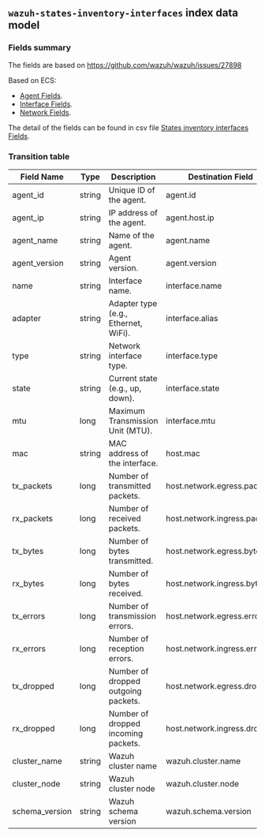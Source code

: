 ## `wazuh-states-inventory-interfaces` index data model

### Fields summary

The fields are based on https://github.com/wazuh/wazuh/issues/27898

Based on ECS:

- [Agent Fields](https://www.elastic.co/guide/en/ecs/current/ecs-agent.html).
- [Interface Fields](https://www.elastic.co/guide/en/ecs/current/ecs-interface.html).
- [Network Fields](https://www.elastic.co/guide/en/ecs/current/ecs-network.html).

The detail of the fields can be found in csv file [States inventory interfaces Fields](fields.csv).

### Transition table

| Field Name     | Type   | Description                          | Destination Field            | Custom |
| -------------- | ------ | ------------------------------------ | ---------------------------- | ------ |
| agent_id       | string | Unique ID of the agent.              | agent.id                     | FALSE  |
| agent_ip       | string | IP address of the agent.             | agent.host.ip                | TRUE   |
| agent_name     | string | Name of the agent.                   | agent.name                   | FALSE  |
| agent_version  | string | Agent version.                       | agent.version                | FALSE  |
| name           | string | Interface name.                      | interface.name               | FALSE  |
| adapter        | string | Adapter type (e.g., Ethernet, WiFi). | interface.alias              | FALSE  |
| type           | string | Network interface type.              | interface.type               | TRUE   |
| state          | string | Current state (e.g., up, down).      | interface.state              | TRUE   |
| mtu            | long   | Maximum Transmission Unit (MTU).     | interface.mtu                | TRUE   |
| mac            | string | MAC address of the interface.        | host.mac                     | FALSE  |
| tx_packets     | long   | Number of transmitted packets.       | host.network.egress.packets  | FALSE  |
| rx_packets     | long   | Number of received packets.          | host.network.ingress.packets | FALSE  |
| tx_bytes       | long   | Number of bytes transmitted.         | host.network.egress.bytes    | FALSE  |
| rx_bytes       | long   | Number of bytes received.            | host.network.ingress.bytes   | FALSE  |
| tx_errors      | long   | Number of transmission errors.       | host.network.egress.errors   | TRUE   |
| rx_errors      | long   | Number of reception errors.          | host.network.ingress.errors  | TRUE   |
| tx_dropped     | long   | Number of dropped outgoing packets.  | host.network.egress.drops    | TRUE   |
| rx_dropped     | long   | Number of dropped incoming packets.  | host.network.ingress.drops   | TRUE   |
| cluster_name   | string | Wazuh cluster name                   | wazuh.cluster.name           | TRUE   |
| cluster_node   | string | Wazuh cluster node                   | wazuh.cluster.node           | TRUE   |
| schema_version | string | Wazuh schema version                 | wazuh.schema.version         | TRUE   |
